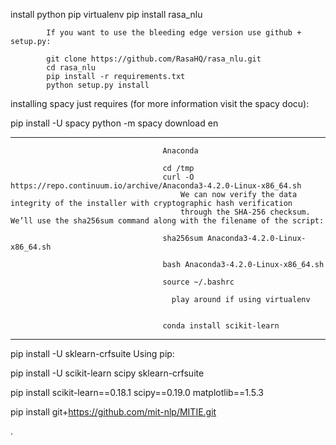 install python pip virtualenv
pip install rasa_nlu



            If you want to use the bleeding edge version use github + setup.py:

            git clone https://github.com/RasaHQ/rasa_nlu.git
            cd rasa_nlu
            pip install -r requirements.txt
            python setup.py install



installing spacy just requires (for more information visit the spacy docu):

pip install -U spacy
python -m spacy download en


------------------------------------------------------------------
                                      Anaconda

                                      cd /tmp
                                      curl -O https://repo.continuum.io/archive/Anaconda3-4.2.0-Linux-x86_64.sh
                                          We can now verify the data integrity of the installer with cryptographic hash verification
                                          through the SHA-256 checksum. We’ll use the sha256sum command along with the filename of the script:

                                      sha256sum Anaconda3-4.2.0-Linux-x86_64.sh

                                      bash Anaconda3-4.2.0-Linux-x86_64.sh

                                      source ~/.bashrc

                                        play around if using virtualenv


                                      conda install scikit-learn

------------------------------------------------------------------

pip install -U sklearn-crfsuite
  Using pip:

pip install -U scikit-learn scipy sklearn-crfsuite

pip install scikit-learn==0.18.1 scipy==0.19.0 matplotlib==1.5.3


pip install git+https://github.com/mit-nlp/MITIE.git





.
